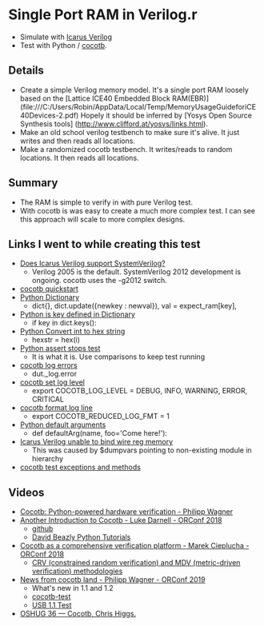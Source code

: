 # Single Port RAM in Verilog.r

* Simulate with [Icarus Verilog](http://iverilog.icarus.com/)
* Test with Python / [cocotb](https://docs.cocotb.org/en/stable/).

## Details

* Create a simple Verilog memory model.  It's a single port RAM loosely based on the
[Lattice ICE40 Embedded Block RAM(EBR)]
(file:///C:/Users/Robin/AppData/Local/Temp/MemoryUsageGuideforiCE40Devices-2.pdf) 
Hopely it should be inferred by [Yosys Open Source Synthesis tools]
(http://www.clifford.at/yosys/links.html).
* Make an old school verilog testbench to make sure it's alive. It just writes and then reads all locations.
* Make a randomized cocotb testbench. It writes/reads to random locations.  It then reads all locations.

## Summary

* The RAM is simple to verify in with pure Verilog test.
* With cocotb is was easy to create a much more complex test.  I can see this 
  approach will scale to more complex designs.


## Links I went to while creating this test

* [Does Icarus Verilog support SystemVerilog?](
https://iverilog.fandom.com/wiki/Iverilog_Flags)
  * Verilog 2005 is the default. SystemVerilog 2012 development is ongoing. 
    cocotb uses the -g2012 switch.
* [cocotb quickstart](https://docs.cocotb.org/en/stable/quickstart.html)
* [Python Dictionary](https://www.tutorialspoint.com/python/python_dictionary.htm)
  * dict{}, dict.update({newkey : newval}), val = expect_ram[key], 
* [Python is key defined in Dictionary](
https://www.geeksforgeeks.org/python-check-whether-given-key-already-exists-in-a-dictionary/)
  * if key in dict.keys(): 
* [Python Convert int to hex string](
https://stackoverflow.com/questions/2269827/how-to-convert-an-int-to-a-hex-string)
  * hexstr = hex(i)
* [Python assert stops test](
https://stackoverflow.com/questions/4732827/continuing-in-pythons-unittest-when-an-assertion-fails)
  * It is what it is. Use comparisons to keep test running
* [cocotb log errors](
https://docs.cocotb.org/en/latest/examples.html#sorter)
  * dut._log.error 
* [cocotb set log level](https://docs.cocotb.org/en/stable/building.html#envvar-COCOTB_LOG_LEVEL)
  * export COCOTB_LOG_LEVEL = DEBUG, INFO, WARNING, ERROR, CRITICAL
*  [cocotb format log line](https://docs.cocotb.org/en/stable/building.html#envvar-COCOTB_REDUCED_LOG_FMT)
   * export COCOTB_REDUCED_LOG_FMT = 1
* [Python default arguments](https://www.tutorialspoint.com/What-are-default-arguments-in-python)
  * def defaultArg(name, foo='Come here!'):
* [Icarus Verilog unable to bind wire reg memory](#)
  * This was caused by $dumpvars pointing to non-existing module in hierarchy
* [cocotb test exceptions and methods](
https://docs.cocotb.org/en/stable/library_reference.html#test-results)


## Videos

* [Cocotb: Python-powered hardware verification - Philipp Wagner](
https://www.youtube.com/watch?v=GUcKJ5zXgPA)
* [Another Introduction to Cocotb - Luke Darnell - ORConf 2018](
https://www.youtube.com/watch?v=T9NioUyaZNM)
  * [github](https://github.com/lukedarnell/cocotb)
  * [David Beazly Python Tutorials](https://www.dabeaz.com/tutorials.html)
* [Cocotb as a comprehensive verification platform - Marek Cieplucha - ORConf 2018](
https://www.youtube.com/watch?v=TDY1JqSyPos)
  * [CRV (constrained random verification) and MDV (metric-driven verification) methodologies](
https://github.com/mciepluc/cocotb-coverage)
* [News from cocotb land - Philipp Wagner - ORConf 2019](
https://www.youtube.com/watch?v=9kZrlsv0fF4)
  * What's new in 1.1 and 1.2
  * [cocotb-test](https://github.com/themperek/cocotb-test)
  * [USB 1.1 Test](https://antmicro.com/blog/2019/12/testing-usb-cores-with-python-and-cocotb/)
* [OSHUG 36 — Cocotb, Chris Higgs.](
https://www.youtube.com/watch?v=M2rAOF4EvVI)




